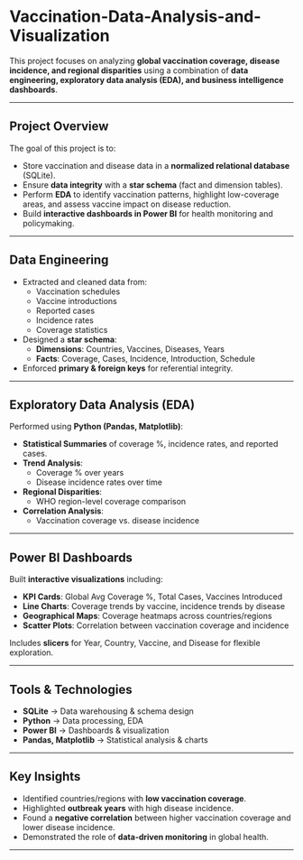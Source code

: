 # Vaccination-Data-Analysis-and-Visualization

This project focuses on analyzing **global vaccination coverage, disease incidence, and regional disparities** using a combination of **data engineering, exploratory data analysis (EDA), and business intelligence dashboards**.

---

##  Project Overview
The goal of this project is to:
- Store vaccination and disease data in a **normalized relational database** (SQLite).
- Ensure **data integrity** with a **star schema** (fact and dimension tables).
- Perform **EDA** to identify vaccination patterns, highlight low-coverage areas, and assess vaccine impact on disease reduction.
- Build **interactive dashboards in Power BI** for health monitoring and policymaking.

---

##  Data Engineering
- Extracted and cleaned data from:
  - Vaccination schedules
  - Vaccine introductions
  - Reported cases
  - Incidence rates
  - Coverage statistics
- Designed a **star schema**:
  - **Dimensions**: Countries, Vaccines, Diseases, Years
  - **Facts**: Coverage, Cases, Incidence, Introduction, Schedule
- Enforced **primary & foreign keys** for referential integrity.

---

##  Exploratory Data Analysis (EDA)
Performed using **Python (Pandas, Matplotlib)**:
- **Statistical Summaries** of coverage %, incidence rates, and reported cases.
- **Trend Analysis**:
  - Coverage % over years
  - Disease incidence rates over time
- **Regional Disparities**:
  - WHO region-level coverage comparison
- **Correlation Analysis**:
  - Vaccination coverage vs. disease incidence

---

##  Power BI Dashboards
Built **interactive visualizations** including:
- **KPI Cards**: Global Avg Coverage %, Total Cases, Vaccines Introduced
- **Line Charts**: Coverage trends by vaccine, incidence trends by disease
- **Geographical Maps**: Coverage heatmaps across countries/regions
- **Scatter Plots**: Correlation between vaccination coverage and incidence

 Includes **slicers** for Year, Country, Vaccine, and Disease for flexible exploration.

---

##  Tools & Technologies
- **SQLite** → Data warehousing & schema design
- **Python** → Data processing, EDA
- **Power BI** → Dashboards & visualization
- **Pandas, Matplotlib** → Statistical analysis & charts

---

##  Key Insights
- Identified countries/regions with **low vaccination coverage**.
- Highlighted **outbreak years** with high disease incidence.
- Found a **negative correlation** between higher vaccination coverage and lower disease incidence.
- Demonstrated the role of **data-driven monitoring** in global health.

---
